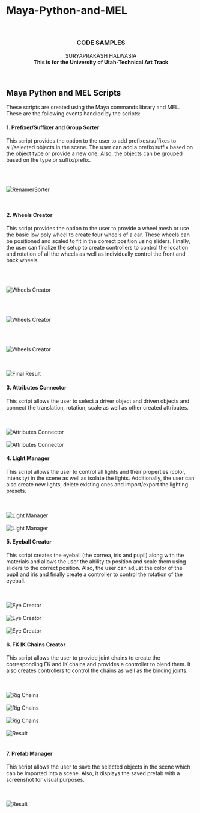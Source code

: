 # Maya-Python-and-MEL
<a name="readme-top"></a>


<!-- PROJECT LOGO -->
<br />

<h3 align="center">CODE SAMPLES</h3>

  <p align="center">
    SURYAPRAKASH HALWASIA
    <br />
    <strong>This is for the University of Utah-Technical Art Track</strong>
    <br />
    </p>



<br />



<!-- MAYA PYTHON AND MEL SCRIPTS -->
## Maya Python and MEL Scripts

These scripts are created using the Maya commands library and MEL. These are the following
events handled by the scripts:

#### 1. Prefixer/Suffixer and Group Sorter

This script provides the option to the user to add prefixes/suffixes to all/selected objects in the scene.
The user can add a prefix/suffix based on the object type or provide a new one. Also, 
the objects can be grouped based on the type or suffix/prefix.

<br />
 <br />

![RenamerSorter](https://static.wixstatic.com/media/4d9930_141c1cd25a344d818b2f1c22fafe779d~mv2.jpg/v1/fill/w_505,h_522,al_c,q_80,enc_auto/RenamerSorter_JPG.jpg)

<br />

#### 2. Wheels Creator
This script provides the option to the user to provide a wheel mesh or use the basic low poly 
wheel to create four wheels of a car. These wheels can be positioned and scaled to fit
in the correct position using sliders. Finally, the user can finalize the setup to create controllers
to control the location and rotation of all the wheels as well as individually control the front and back wheels.

<br />
 <br />

![Wheels Creator](https://static.wixstatic.com/media/4d9930_83145f7064b1490baa9318ef5ae1596b~mv2.jpg/v1/fill/w_458,h_396,al_c,q_80,enc_auto/wheelscreator_JPG.jpg)

<br />
 <br />
 

![Wheels Creator](https://static.wixstatic.com/media/4d9930_f46f29f8f2a44b7db5d4d1db75a47625~mv2.jpg/v1/fill/w_600,h_307,al_c,q_80,usm_0.66_1.00_0.01,enc_auto/4d9930_f46f29f8f2a44b7db5d4d1db75a47625~mv2.jpg)

<br />
 <br />
 
 
![Wheels Creator](https://static.wixstatic.com/media/4d9930_4b1681f582b54da98a02040fe948f171~mv2.jpg/v1/fill/w_600,h_307,al_c,q_80,usm_0.66_1.00_0.01,enc_auto/4d9930_4b1681f582b54da98a02040fe948f171~mv2.jpg)

<br />
 <br />

<img src="readme-images/wheelscreator3.JPG" alt="Final Result" >

<br />

#### 3. Attributes Connector

This script allows the user to select a driver object and driven objects and connect the translation,
rotation, scale as well as other created attributes.

<br />
 <br />

<img src="[readme-images/AttributesConnector.JPG](https://github.com/SuryaSHalwasia/Maya-Python-and-MEL/blob/main/readme-images/AttributesConnector.JPG)" alt="Attributes Connector" >

<br />
 <br />

<img src="readme-images/AttributesConnector1.JPG" alt="Attributes Connector" >

<br />

#### 4. Light Manager
This script allows the user to control all lights and their properties (color, intensity) in the scene as well as isolate the lights. 
Additionally, the user can also create new lights, delete existing ones and import/export the lighting
presets.

<br />
 <br />

<img src="readme-images/light.JPG" alt="Light Manager" >

<br />
 <br />

<img src="readme-images/light1.JPG" alt="Light Manager" >

<br />

#### 5. Eyeball Creator
This script creates the eyeball (the cornea, iris and pupil) along with the materials and
allows the user the ability to position and scale them using sliders to the correct position. Also,
the user can adjust the color of the pupil and iris and finally create a controller to control
the rotation of the eyeball.

<br />
 <br />

<img src="readme-images/EyeCreator3.JPG" alt="Eye Creator" >

<br />
 <br />

<img src="readme-images/EyeCreator1.JPG" alt="Eye Creator" >

<br />
 <br />

<img src="readme-images/EyeCreator2.JPG" alt="Eye Creator" >
<br />

#### 6. FK IK Chains Creator
This script allows the user to provide joint chains to create the corresponding FK and IK chains
and provides a controller to blend them. It also creates controllers to control the chains as well
as the binding joints.

<br />
 <br />

<img src="readme-images/RigChains.JPG" alt="Rig Chains" >

<br />
 <br />

<img src="readme-images/RigChains2.JPG" alt="Rig Chains" >

<br />
 <br />

<img src="readme-images/RigChains0.JPG" alt="Rig Chains" >

<br />
 <br />

<img src="readme-images/RigChains1.JPG" alt="Result" >
<br />
<br />

#### 7. Prefab Manager
This script allows the user to save the selected objects in the scene which can be imported into a scene.
Also, it displays the saved prefab with a screenshot for visual purposes.

<br />
 <br />

<img src="readme-images/PrefabManager.JPG" alt="Result" >
<br />
